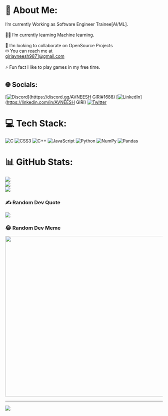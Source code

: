 # 💫 About Me:
I’m currently Working as Software Engineer Trainee[AI/ML].<br><br>👨‍💻 I’m currently learning Machine learning.<br><br>👯 I’m looking to collaborate on OpenSource Projects<br>✉ You can reach me at<br>giriavneesh9871@gmail.com<br><br>⚡ Fun fact I like to play games  in my free time.


## 🌐 Socials:
[![Discord](https://img.shields.io/badge/Discord-%237289DA.svg?logo=discord&logoColor=white)](htttps://discord.gg/AVNEESH GIRI#1688) [![LinkedIn](https://img.shields.io/badge/LinkedIn-%230077B5.svg?logo=linkedin&logoColor=white)](https://linkedin.com/in/AVNEESH GIRI) [![Twitter](https://img.shields.io/badge/Twitter-%231DA1F2.svg?logo=Twitter&logoColor=white)](https://twitter.com/@Avneeshgiri2) 

# 💻 Tech Stack:
![C](https://img.shields.io/badge/c-%2300599C.svg?style=for-the-badge&logo=c&logoColor=white) ![CSS3](https://img.shields.io/badge/css3-%231572B6.svg?style=for-the-badge&logo=css3&logoColor=white) ![C++](https://img.shields.io/badge/c++-%2300599C.svg?style=for-the-badge&logo=c%2B%2B&logoColor=white) ![JavaScript](https://img.shields.io/badge/javascript-%23323330.svg?style=for-the-badge&logo=javascript&logoColor=%23F7DF1E) ![Python](https://img.shields.io/badge/python-3670A0?style=for-the-badge&logo=python&logoColor=ffdd54) ![NumPy](https://img.shields.io/badge/numpy-%23013243.svg?style=for-the-badge&logo=numpy&logoColor=white) ![Pandas](https://img.shields.io/badge/pandas-%23150458.svg?style=for-the-badge&logo=pandas&logoColor=white)
# 📊 GitHub Stats:
![](https://github-readme-stats.vercel.app/api?username=Digitalastra&theme=dark&hide_border=false&include_all_commits=false&count_private=false)<br/>
![](https://github-readme-streak-stats.herokuapp.com/?user=Digitalastra&theme=dark&hide_border=false)<br/>
![](https://github-readme-stats.vercel.app/api/top-langs/?username=Digitalastra&theme=dark&hide_border=false&include_all_commits=false&count_private=false&layout=compact)

### ✍️ Random Dev Quote
![](https://quotes-github-readme.vercel.app/api?type=horizontal&theme=radical)

### 😂 Random Dev Meme
<img src="https://random-memer.herokuapp.com/" width="512px"/>

---
[![](https://visitcount.itsvg.in/api?id=Digitalastra&icon=0&color=0)](https://visitcount.itsvg.in)

